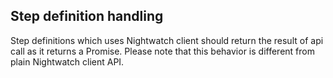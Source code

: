 ## Step definition handling

Step definitions which uses Nightwatch client should return the result of api call as it returns a Promise. Please note that this behavior is different from plain Nightwatch client API.
